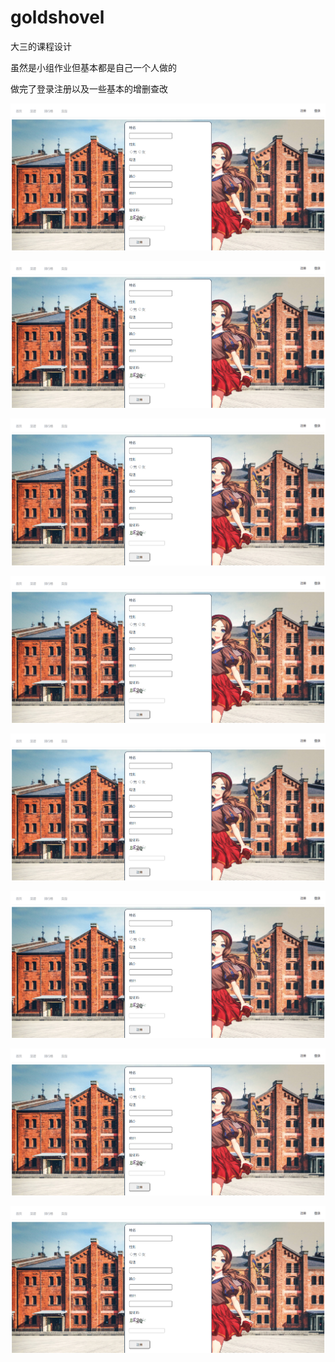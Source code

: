 # goldshovel

大三的课程设计

虽然是小组作业但基本都是自己一个人做的

做完了登录注册以及一些基本的增删查改

![](https://github.com/jianqianyan/image/blob/main/image-20220110163626063.png)

![image-20220110163629569](https://github.com/jianqianyan/image/blob/main/image-20220110163626063.png)

![image-20220110163654123](https://github.com/jianqianyan/image/blob/main/image-20220110163626063.png)

![image-20220110163702941](https://github.com/jianqianyan/image/blob/main/image-20220110163626063.png)

![image-20220110163714713](https://github.com/jianqianyan/image/blob/main/image-20220110163626063.png)

![image-20220110163723602](https://github.com/jianqianyan/image/blob/main/image-20220110163626063.png)

![image-20220110163732280](https://github.com/jianqianyan/image/blob/main/image-20220110163626063.png)

![image-20220110163743509](https://github.com/jianqianyan/image/blob/main/image-20220110163626063.png)
